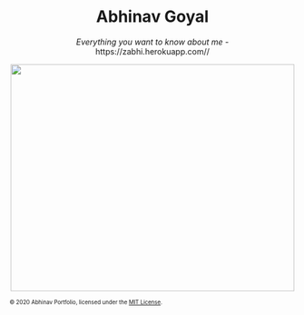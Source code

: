 <div align="center">
    <h1>Abhinav Goyal</h1>
    <i>Everything you want to know about me -</i>
    <br target="_blank">https://zabhi.herokuapp.com//<br>
    </div>
   <p align="center">
 <img src="https://github.com/zabhitak/portfolio_node/blob/master/abhi.gif" align="center" height="400px;"width="500px; alt=""/>
</p>
    <sub><sup>© 2020 Abhinav Portfolio, licensed under the <a href="./LICENSE">MIT License</a>.</sup></sub>

